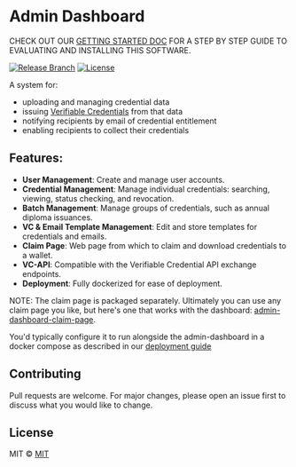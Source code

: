 # Admin Dashboard

CHECK OUT OUR [GETTING STARTED DOC](docs/GETTING_STARTED.md) FOR A STEP BY STEP GUIDE TO EVALUATING AND INSTALLING THIS SOFTWARE.

[![Release Branch](https://img.shields.io/badge/release_branch-main-green.svg)](https://github.com/digitalcredentials/admin-dashboard/tree/main)
[![License](https://img.shields.io/badge/license-mit-blue.svg)](https://github.com/digitalcredentials/admin-dashboard/blob/main/LICENSE)

A system for:

* uploading and managing credential data
* issuing [Verifiable Credentials](https://www.w3.org/TR/vc-data-model/) from that data
* notifying recipients by email of credential entitlement
* enabling recipients to collect their credentials

## Features:

- **User Management**: Create and manage user accounts.
- **Credential Management**: Manage individual credentials: searching, viewing, status checking, and revocation.
- **Batch Management**: Manage groups of credentials, such as annual diploma issuances.
- **VC & Email Template Management**: Edit and store templates for credentials and emails.
- **Claim Page**: Web page from which to claim and download credentials to a wallet.
- **VC-API**: Compatible with the Verifiable Credential API exchange endpoints.
- **Deployment**: Fully dockerized for ease of deployment.

NOTE: The claim page is packaged separately. Ultimately you can use any claim page you like, but here's one that works with the dashboard:  [admin-dashboard-claim-page](https://github.com/digitalcredentials/admin-dashboard-claim-page). 

You'd typically configure it to run alongside the admin-dashboard in a docker compose as described in our [deployment guide](https://github.com/digitalcredentials/docs/blob/jc-compose-files/deployment-guide/DCCDeploymentGuide.md)


## Contributing

Pull requests are welcome. For major changes, please open an issue first to discuss what you would like to change.

## License
MIT © [MIT](#)
